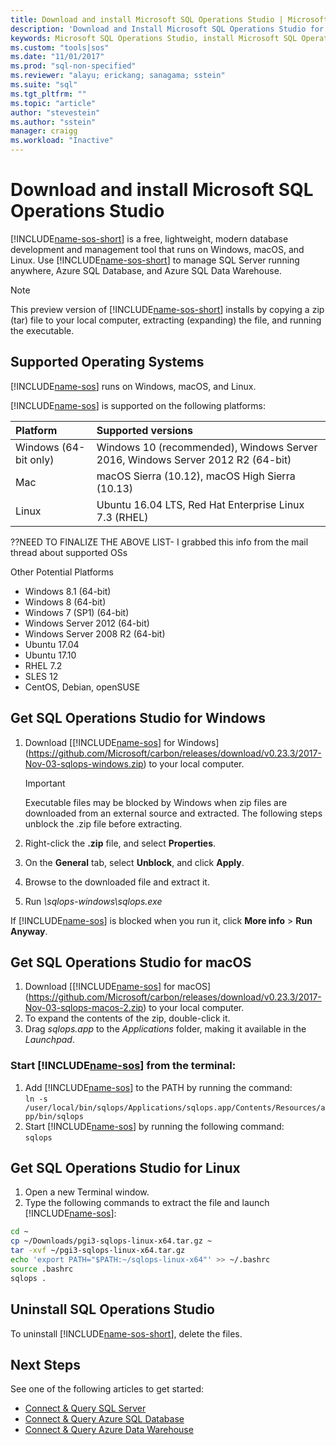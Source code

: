 ```yaml
---
title: Download and install Microsoft SQL Operations Studio | Microsoft Docs
description: 'Download and Install Microsoft SQL Operations Studio for Windows, macOS, or Linux'
keywords: Microsoft SQL Operations Studio, install Microsoft SQL Operations Studio, download Microsoft SQL Operations Studio
ms.custom: "tools|sos"
ms.date: "11/01/2017"
ms.prod: "sql-non-specified"
ms.reviewer: "alayu; erickang; sanagama; sstein"
ms.suite: "sql"
ms.tgt_pltfrm: ""
ms.topic: "article"
author: "stevestein"
ms.author: "sstein"
manager: craigg
ms.workload: "Inactive"
---
```

# Download and install Microsoft SQL Operations Studio

[!INCLUDE[name-sos-short](../includes/name-sos-short.md)] is a free, lightweight, modern database development and management tool that runs on Windows, macOS, and Linux. Use [!INCLUDE[name-sos-short](../includes/name-sos-short.md)] to manage SQL Server running anywhere, Azure SQL Database, and Azure SQL Data Warehouse.   

> [!NOTE]
> This preview version of [!INCLUDE[name-sos-short](../includes/name-sos-short.md)] installs by copying a zip (tar) file to your local computer, extracting (expanding) the file, and running the executable.

## Supported Operating Systems

[!INCLUDE[name-sos](../includes/name-sos-short.md)] runs on Windows, macOS, and Linux.

[!INCLUDE[name-sos](../includes/name-sos-short.md)] is supported on the following platforms:

| Platform | Supported versions |
|:---|:---|
| Windows (64-bit only) | Windows 10 (recommended), Windows Server 2016, Windows Server 2012 R2 (64-bit) |
| Mac | macOS Sierra (10.12), macOS High Sierra (10.13) |
| Linux | Ubuntu 16.04 LTS, Red Hat Enterprise Linux 7.3 (RHEL)|

??NEED TO FINALIZE THE ABOVE LIST- I grabbed this info from the mail thread about supported OSs

Other Potential Platforms
- Windows 8.1 (64-bit)
- Windows 8 (64-bit)
- Windows 7 (SP1) (64-bit)
- Windows Server 2012 (64-bit)
- Windows Server 2008 R2 (64-bit)
- Ubuntu 17.04
- Ubuntu 17.10
- RHEL 7.2
- SLES 12
- CentOS, Debian, openSUSE



## Get SQL Operations Studio for Windows

1. Download [[!INCLUDE[name-sos](../includes/name-sos-short.md)] for Windows](https://github.com/Microsoft/carbon/releases/download/v0.23.3/2017-Nov-03-sqlops-windows.zip) to your local computer.

   > [!IMPORTANT]
   > Executable files may be blocked by Windows when zip files are downloaded from an external source and extracted. The following steps unblock the .zip file before extracting. 

1. Right-click the **.zip** file, and select **Properties**.
1. On the **General** tab, select **Unblock**, and click **Apply**.
1. Browse to the downloaded file and extract it.
2. Run *\sqlops-windows\sqlops.exe*

If [!INCLUDE[name-sos](../includes/name-sos-short.md)] is blocked when you run it, click **More info** > **Run Anyway**.

## Get SQL Operations Studio for macOS

1. Download [[!INCLUDE[name-sos](../includes/name-sos-short.md)] for macOS](https://github.com/Microsoft/carbon/releases/download/v0.23.3/2017-Nov-03-sqlops-macos-2.zip) to your local computer.
2. To expand the contents of the zip, double-click it.
3. Drag *sqlops.app* to the *Applications* folder, making it available in the *Launchpad*.

### Start [!INCLUDE[name-sos](../includes/name-sos-short.md)] from the terminal:
1. Add [!INCLUDE[name-sos](../includes/name-sos-short.md)] to the PATH by running the command:  
      ```ln -s /user/local/bin/sqlops/Applications/sqlops.app/Contents/Resources/app/bin/sqlops```
1. Start [!INCLUDE[name-sos](../includes/name-sos-short.md)] by running the following command:  
      ```sqlops```


## Get SQL Operations Studio for Linux

1. Open a new Terminal window.
2. Type the following commands to extract the file and launch [!INCLUDE[name-sos](../includes/name-sos-short.md)]:

```bash
cd ~
cp ~/Downloads/pgi3-sqlops-linux-x64.tar.gz ~
tar -xvf ~/pgi3-sqlops-linux-x64.tar.gz
echo 'export PATH="$PATH:~/sqlops-linux-x64"' >> ~/.bashrc
source .bashrc
sqlops .
```


## Uninstall SQL Operations Studio

To uninstall [!INCLUDE[name-sos-short](../includes/name-sos-short.md)], delete the files.

## Next Steps

See one of the following articles to get started:
- [Connect & Query SQL Server](get-started-sql-server.md)
- [Connect & Query Azure SQL Database](get-started-sql-database.md)
- [Connect & Query Azure Data Warehouse](get-started-sql-dw.md)
